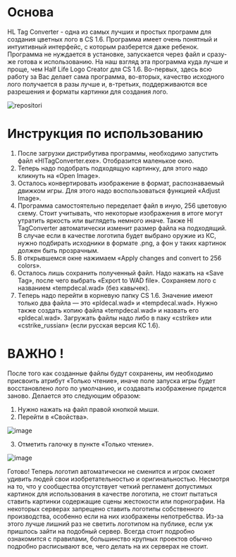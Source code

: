 # Основа
HL Tag Converter - одна из самых лучших и простых программ для создания цветных лого в CS 1.6. Программа имеет очень понятный и интуитивный интерфейс, с которым разберется даже ребенок. Программа не нуждается в установке, запускается через файл и сразу-же готова к использованию. На наш взгляд эта программа куда лучше и проще, чем Half Life Logo Creator для CS 1.6. Во-первых, здесь всю работу за Вас делает сама программа, во-вторых, качество исходного лого получается в разы лучше и, в-третьих, поддерживаются все разрешения и форматы картинки для создания лого.

![repositori](https://github.com/user-attachments/assets/3ca3c017-f2c5-42ea-b134-249850959163)

# Инструкция по использованию
1. После загрузки дистрибутива программы, необходимо запустить файл «HlTagConverter.exe». Отобразится маленькое окно.
2. Теперь надо подобрать подходящую картинку, для этого надо кликнуть на «Open Image».
3. Oсталось конвертировать изображение в формат, распознаваемый движком игры. Для этого надо воспользоваться функцией «Adjust Image».
4. Программа самостоятельно переделает файл в иную, 256 цветовую схему. Стоит учитывать, что некоторые изображения в итоге могут утратить яркость или выглядеть немного иначе. Также Hl TagConverter автоматически изменит размер файла на подходящий. В случае если в качестве логотипа будет выбрано оружие из КС, нужно подбирать исходники в формате .png, а фон у таких картинок должен быть прозрачным.
5. В открывшемся окне нажимаем «Apply changes and convert to 256 colors».
6. Осталось лишь сохранить полученный файл. Надо нажать на «Save Tag», после чего выбрать «Export to WAD file». Сохраняем лого с названием «tempdecal.wad» (без кавычек).
7. Tеперь надо перейти в корневую папку CS 1.6. Значение имеют только два файла — это «pldecal.wad» и «tempdecal.wad». Нужно также создать копию файла «tempdecal.wad» и назвать его «pldecal.wad». Загружать файлы надо либо в паку «cstrike» или «cstrike_russian» (если русская версия КС 1.6).
# ВАЖНО ! 
После того как созданные файлы будут сохранены, им необходимо присвоить атрибут «Только чтение», иначе поле запуска игры будет восстановлено лого по умолчанию, и создавать изображение придется заново. Делается это следующим образом:
1. Нужно нажать на файл правой кнопкой мыши.
2. Перейти в «Свойства».

![image](https://github.com/user-attachments/assets/39617af8-728d-4f9b-a869-ccdc4389f40d)

3. Отметить галочку в пункте «Только чтение».

 ![image](https://github.com/user-attachments/assets/5252642e-5597-4a16-bf7b-474c949d8b7e)

Готово! Теперь логотип автоматически не сменится и игрок сможет удивить людей свои изобретательностью и оригинальностью. Несмотря на то, что у сообщества отсутствует четкий регламент допустимых картинок для использования в качестве логотипа, не стоит пытаться ставить картинки содержащие сцены жестокости или порнографии.
На некоторых серверах запрещено ставить логотипы собственного производства, особенно если на них изображены непотребства. Из-за этого лучше лишний раз не светить логотипом на публике, если уж пришлось зайти на подобный сервер. Всегда стоит подробно ознакомится с правилами, большинство крупных проектов обычно подробно расписывают все, чего делать на их серверах не стоит.

